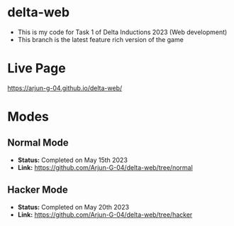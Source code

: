 # delta-web
- This is my code for Task 1 of Delta Inductions 2023 (Web development)
- This branch is the latest feature rich version of the game

# Live Page
https://arjun-g-04.github.io/delta-web/

# Modes
## Normal Mode
- **Status:** Completed on May 15th 2023
- **Link:** https://github.com/Arjun-G-04/delta-web/tree/normal

## Hacker Mode
- **Status:** Completed on May 20th 2023
- **Link:** https://github.com/Arjun-G-04/delta-web/tree/hacker
